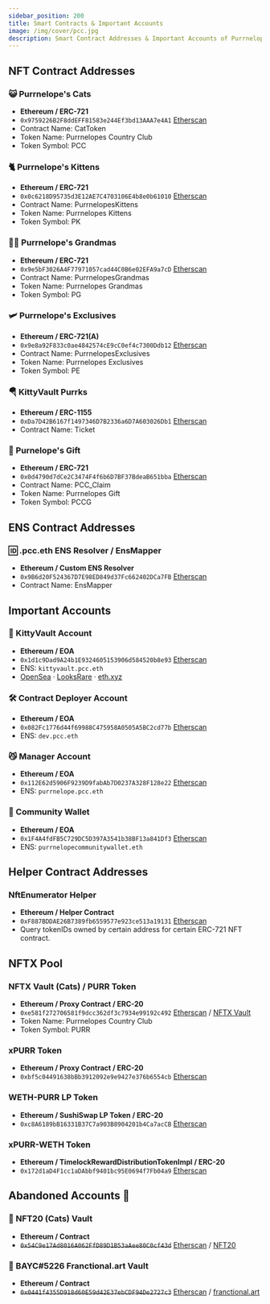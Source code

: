 ```yaml
---
sidebar_position: 200
title: Smart Contracts & Important Accounts
image: /img/cover/pcc.jpg
description: Smart Contract Addresses & Important Accounts of Purrnelope's Country Club
---
```


## NFT Contract Addresses

### 😺 Purrnelope's Cats

- **Ethereum / ERC-721**
- `0x9759226B2F8ddEFF81583e244Ef3bd13AAA7e4A1` [Etherscan](https://etherscan.io/address/0x9759226B2F8ddEFF81583e244Ef3bd13AAA7e4A1)
- Contract Name: CatToken
- Token Name: Purrnelopes Country Club
- Token Symbol: PCC

### 🐈 Purrnelope's Kittens

- **Ethereum / ERC-721**
- `0x0c6218D95735d3E12AE7C4703106E4b8e0b61010` [Etherscan](https://etherscan.io/address/0x0c6218D95735d3E12AE7C4703106E4b8e0b61010)
- Contract Name: PurrnelopesKittens
- Token Name: Purrnelopes Kittens
- Token Symbol: PK

### 👵🏻 Purrnelope's Grandmas

- **Ethereum / ERC-721**
- `0x9e5bF3026A4F77971057cad44C0B6e02EFA9a7cD` [Etherscan](https://etherscan.io/address/0x9e5bF3026A4F77971057cad44C0B6e02EFA9a7cD)
- Contract Name: PurrnelopesGrandmas
- Token Name: Purrnelopes Grandmas
- Token Symbol: PG

### 🛩 Purrnelope's Exclusives

- **Ethereum / ERC-721(A)**
- `0x9e8a92F833c0ae4842574cE9cC0ef4c7300Ddb12` [Etherscan](https://etherscan.io/address/0x9e8a92F833c0ae4842574cE9cC0ef4c7300Ddb12)
- Contract Name: PurrnelopesExclusives
- Token Name: Purrnelopes Exclusives
- Token Symbol: PE

### 🪂 KittyVault Purrks

- **Ethereum / ERC-1155**
- `0xDa7D42B6167f1497346D7B2336a6D7A603026Db1` [Etherscan](https://etherscan.io/address/0xDa7D42B6167f1497346D7B2336a6D7A603026Db1)
- Contract Name: Ticket

### 🎁 Purnelope's Gift

- **Ethereum / ERC-721**
- `0x0d4790d7dCe2C3474F4f6b6D7BF37BdeaB651bba` [Etherscan](https://etherscan.io/address/0x0d4790d7dCe2C3474F4f6b6D7BF37BdeaB651bba)
- Contract Name: PCC_Claim
- Token Name: Purrnelopes Gift
- Token Symbol: PCCG

## ENS Contract Addresses

### 🆔 .pcc.eth ENS Resolver / EnsMapper

- **Ethereum / Custom ENS Resolver**
- `0x9B6d20F524367D7E98ED849d37Fc662402DCa7FB` [Etherscan](https://etherscan.io/address/0x9B6d20F524367D7E98ED849d37Fc662402DCa7FB)
- Contract Name: EnsMapper

## Important Accounts

### 🏦 KittyVault Account

- **Ethereum / EOA**
- `0x1d1c9Dad9A24b1E9324605153906d584520b8e93` [Etherscan](https://etherscan.io/address/0x1d1c9Dad9A24b1E9324605153906d584520b8e93)
- ENS: `kittyvault.pcc.eth`
- [OpenSea](https://opensea.io/kittyvault.pcc.eth) · [LooksRare](https://looksrare.org/accounts/0x1d1c9Dad9A24b1E9324605153906d584520b8e93) · [eth.xyz](https://eth.xyz/kittyvault.pcc.eth)

### 🛠 Contract Deployer Account

- **Ethereum / EOA**
- `0x082Fc1776d44f69988C475958A0505A5BC2cd77b` [Etherscan](https://etherscan.io/address/0x082Fc1776d44f69988C475958A0505A5BC2cd77b)
- ENS: `dev.pcc.eth`

### 😼 Manager Account

- **Ethereum / EOA**
- `0x112E62d5906F9239D9fabAb7D0237A328F128e22` [Etherscan](https://etherscan.io/address/0x112E62d5906F9239D9fabAb7D0237A328F128e22)
- ENS: `purrnelope.pcc.eth`

### 👛 Community Wallet

- **Ethereum / EOA**
- `0x1F4A4fdFB5C729DC5D397A3541b38BF13a841Df3` [Etherscan](https://etherscan.io/address/0x1F4A4fdFB5C729DC5D397A3541b38BF13a841Df3)
- ENS: `purrnelopecommunitywallet.eth`

## Helper Contract Addresses

### NftEnumerator Helper

- **Ethereum / Helper Contract**
- `0xF887BDDAE26B7389fb6559577e923ce513a19131` [Etherscan](https://etherscan.io/address/0xF887BDDAE26B7389fb6559577e923ce513a19131)
- Query tokenIDs owned by certain address for certain ERC-721 NFT contract.

## NFTX Pool

### NFTX Vault (Cats) / PURR Token

- **Ethereum / Proxy Contract / ERC-20**
- `0xe581f272706581f9dcc362df3c7934e99192c492` [Etherscan](https://etherscan.io/address/0xe581f272706581f9dcc362df3c7934e99192c492) / [NFTX Vault](https://nftx.io/vault/0xe581f272706581f9dcc362df3c7934e99192c492/info/)
- Token Name: Purrnelopes Country Club
- Token Symbol: PURR

### xPURR Token

- **Ethereum / Proxy Contract / ERC-20**
- `0xbf5c04491638bBb3912092e9e9427e376b6554cb` [Etherscan](https://etherscan.io/address/0xbf5c04491638bBb3912092e9e9427e376b6554cb)

### WETH-PURR LP Token

- **Ethereum / SushiSwap LP Token / ERC-20**
- `0xc8A6189bB16331B37C7a903B8904201b4Ca7acCB` [Etherscan](https://etherscan.io/address/0xc8A6189bB16331B37C7a903B8904201b4Ca7acCB)

### xPURR-WETH Token

- **Ethereum / TimelockRewardDistributionTokenImpl / ERC-20**
- `0x172d1aD4F1cc1aDAbbf9401bc95E0694f7Fb04a9` [Etherscan](https://etherscan.io/address/0x172d1aD4F1cc1aDAbbf9401bc95E0694f7Fb04a9)

## Abandoned Accounts 🚦

### 🚦 NFT20 (Cats) Vault

- **Ethereum / Contract**
- ~~`0x54C9e17Ad8016A062FfD89D1B53aAee80C0cf43d`~~ [Etherscan](https://etherscan.io/address/0x54C9e17Ad8016A062FfD89D1B53aAee80C0cf43d) / [NFT20](https://nft20.io/asset/0x54c9e17ad8016a062ffd89d1b53aaee80c0cf43d)

### 🚦 BAYC#5226 Franctional.art Vault

- **Ethereum / Contract**
- ~~`0x0441f4355D918d60E59d42E37ebCDF94De2727c3`~~ [Etherscan](https://etherscan.io/address/0x0441f4355D918d60E59d42E37ebCDF94De2727c3) / [franctional.art](https://fractional.art/vaults/0x0441f4355D918d60E59d42E37ebCDF94De2727c3)
